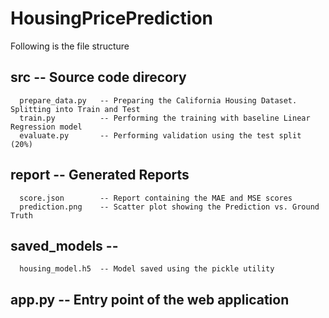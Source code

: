 # HousingPricePrediction

Following is the file structure

## src -- Source code direcory
      prepare_data.py   -- Preparing the California Housing Dataset. Splitting into Train and Test
      train.py          -- Performing the training with baseline Linear Regression model
      evaluate.py       -- Performing validation using the test split (20%)

## report -- Generated Reports
      score.json        -- Report containing the MAE and MSE scores
      prediction.png    -- Scatter plot showing the Prediction vs. Ground Truth

## saved_models -- 
      housing_model.h5  -- Model saved using the pickle utility

## app.py  -- Entry point of the web application

